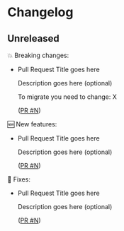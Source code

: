 # Changelog

## Unreleased

💥 Breaking changes:

- Pull Request Title goes here

  Description goes here (optional)

  To migrate you need to change: X

  ([PR #N](https://github.com/srb3/terraform-helm-kong-gateway/pull/N))

🆕 New features:

- Pull Request Title goes here

  Description goes here (optional)

  ([PR #N](https://github.com/srb3/terraform-helm-kong-gateway/pull/N))

🔧 Fixes:

- Pull Request Title goes here

  Description goes here (optional)

  ([PR #N](https://github.com/srb3/terraform-helm-kong-gateway/pull/N))
